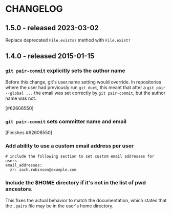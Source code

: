 # CHANGELOG

## 1.5.0 - released 2023-03-02
Replace deprecated `File.exists?` method with `File.exist?`

## 1.4.0 - released 2015-01-15

### `git pair-commit` explicitly sets the author name
    
Before this change, git's user.name setting would override. In
repositories where the user had previously run `git duet`, this meant
that after a `git pair --global ...` the email was set correctly by `git
pair-commit`, but the author name was not.

[#62606550]

### `git pair-commit` sets committer name and email
    
[Finishes #62606550]

### Add ability to use a custom email address per user

    # include the following section to set custom email addresses for users
    email_addresses:
      zr: zach.robinson@example.com

### Include the $HOME directory if it's not in the list of pwd ancestors.

This fixes the actual behavior to match the documentation, which states that the `.pairs` file may be in the user's home directory.
